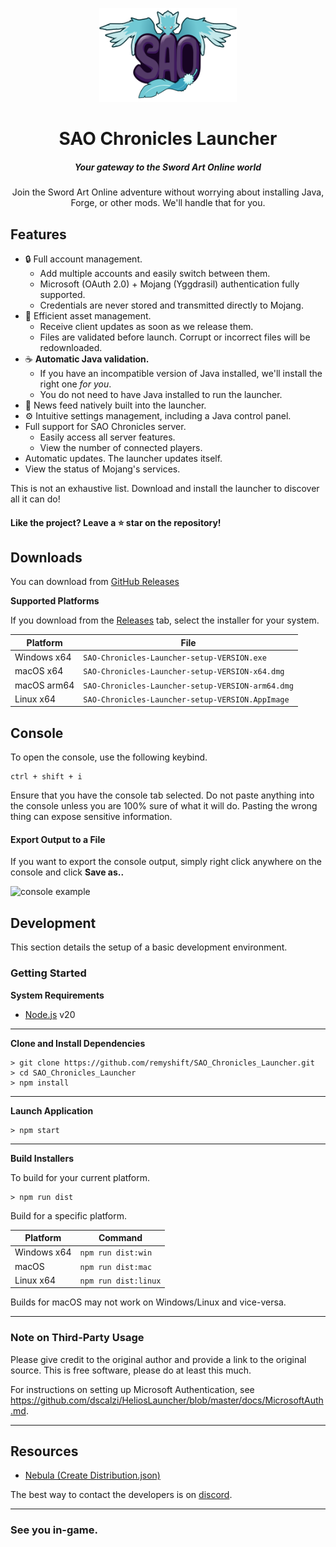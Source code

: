 <p align="center"><img src="./app/assets/images/logo.png" width="220px" height="150px" alt="SAO Chronicles"></p>

<h1 align="center">SAO Chronicles Launcher</h1>

<em><h5 align="center">Your gateway to the Sword Art Online world</h5></em>

<p align="center">Join the Sword Art Online adventure without worrying about installing Java, Forge, or other mods. We'll handle that for you.</p>

## Features

* 🔒 Full account management.
  * Add multiple accounts and easily switch between them.
  * Microsoft (OAuth 2.0) + Mojang (Yggdrasil) authentication fully supported.
  * Credentials are never stored and transmitted directly to Mojang.
* 📂 Efficient asset management.
  * Receive client updates as soon as we release them.
  * Files are validated before launch. Corrupt or incorrect files will be redownloaded.
* ☕ **Automatic Java validation.**
  * If you have an incompatible version of Java installed, we'll install the right one *for you*.
  * You do not need to have Java installed to run the launcher.
* 📰 News feed natively built into the launcher.
* ⚙️ Intuitive settings management, including a Java control panel.
* Full support for SAO Chronicles server.
  * Easily access all server features.
  * View the number of connected players.
* Automatic updates. The launcher updates itself.
* View the status of Mojang's services.

This is not an exhaustive list. Download and install the launcher to discover all it can do!

#### Like the project? Leave a ⭐ star on the repository!

## Downloads

You can download from [GitHub Releases](https://github.com/dscalzi/HeliosLauncher/releases)

**Supported Platforms**

If you download from the [Releases](https://github.com/dscalzi/HeliosLauncher/releases) tab, select the installer for your system.

| Platform | File |
| -------- | ---- |
| Windows x64 | `SAO-Chronicles-Launcher-setup-VERSION.exe` |
| macOS x64 | `SAO-Chronicles-Launcher-setup-VERSION-x64.dmg` |
| macOS arm64 | `SAO-Chronicles-Launcher-setup-VERSION-arm64.dmg` |
| Linux x64 | `SAO-Chronicles-Launcher-setup-VERSION.AppImage` |

## Console

To open the console, use the following keybind.

```console
ctrl + shift + i
```

Ensure that you have the console tab selected. Do not paste anything into the console unless you are 100% sure of what it will do. Pasting the wrong thing can expose sensitive information.

#### Export Output to a File

If you want to export the console output, simply right click anywhere on the console and click **Save as..**

![console example](https://i.imgur.com/T5e73jP.png)

## Development

This section details the setup of a basic development environment.

### Getting Started

**System Requirements**

* [Node.js][nodejs] v20

---

**Clone and Install Dependencies**

```console
> git clone https://github.com/remyshift/SAO_Chronicles_Launcher.git
> cd SAO_Chronicles_Launcher
> npm install
```

---

**Launch Application**

```console
> npm start
```

---

**Build Installers**

To build for your current platform.

```console
> npm run dist
```

Build for a specific platform.

| Platform    | Command              |
| ----------- | -------------------- |
| Windows x64 | `npm run dist:win`   |
| macOS       | `npm run dist:mac`   |
| Linux x64   | `npm run dist:linux` |

Builds for macOS may not work on Windows/Linux and vice-versa.

---

### Note on Third-Party Usage

Please give credit to the original author and provide a link to the original source. This is free software, please do at least this much.

For instructions on setting up Microsoft Authentication, see https://github.com/dscalzi/HeliosLauncher/blob/master/docs/MicrosoftAuth.md.

---

## Resources

* [Nebula (Create Distribution.json)][nebula]

The best way to contact the developers is on [discord].

---

### See you in-game.

[nodejs]: https://nodejs.org/en/ 'Node.js'
[vscode]: https://code.visualstudio.com/ 'Visual Studio Code'
[mainprocess]: https://electronjs.org/docs/tutorial/application-architecture#main-and-renderer-processes 'Main Process'
[rendererprocess]: https://electronjs.org/docs/tutorial/application-architecture#main-and-renderer-processes 'Renderer Process'
[chromedebugger]: https://marketplace.visualstudio.com/items?itemName=msjsdiag.debugger-for-chrome 'Debugger for Chrome'
[discord]: https://discord.gg/69yYyXUJ8Z 'Discord'
[wiki]: https://github.com/dscalzi/HeliosLauncher/wiki 'wiki'
[nebula]: https://github.com/dscalzi/Nebula 'dscalzi/Nebula'

